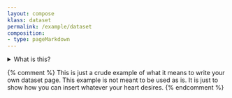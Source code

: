 ```yaml
---
layout: compose
klass: dataset
permalink: /example/dataset
composition:
- type: pageMarkdown
---
```


<details class="notification is-info">
  <summary>
    What is this?
  </summary>
  <p>
    This is an example of how one can add custom pages that load data from anywhere. In this case a dataset from the <a href="https://www.gbif.org/developer/summary">GBIF API</a>. We will be happy to help with using the APIs.
  </p>
  <p>
    This example is a response to <a href="https://github.com/gbif/hosted-portals/issues/31">/gbif/hosted-portals/issues/31</a>.
  </p>
  <p>
    <a class="button" href="https://github.com/gbif/jekyll-hp-base-theme/blob/master/examples/dataset.md">See source</a>
  </p>
</details>


<article id="my-custom-dataset"></article>

{% comment %}
This is just a crude example of what it means to write your own dataset page. This example is not meant to be used as is. It is just to show how you can insert whatever your heart desires.
{% endcomment %}

<script>
const datasetTemplate = dataset => `
  <h1>
    ${dataset.title}
  </h1>
  <div>
    ${dataset.endpoints.map(x => `<a href="${x.url}" class="button">${x.type}</a>`)}
  </div>
  <div>
    ${dataset.description}
  </div>
`;
</script>

<script src="/examples/custom-dataset-example.js">

